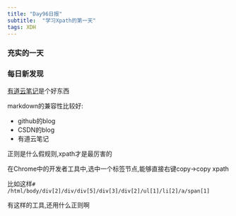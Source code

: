 ```yaml
---  
title: "Day96日报"   
subtitle:  "学习Xpath的第一天"
tags: XDH    
---  
```







### 充实的一天

### 每日新发现
[有道云笔记](https://note.youdao.com/)是个好东西

markdown的兼容性比较好:
- github的blog
- CSDN的blog
- 有道云笔记

正则是什么假规则,xpath才是最厉害的

在Chrome中的开发者工具中,选中一个标签节点,能够直接右键copy->copy xpath

比如这样`# /html/body/div[2]/div/div[5]/div[3]/div[2]/ul[1]/li[2]/a/span[1]`

有这样的工具,还用什么正则啊